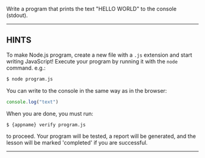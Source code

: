 Write a program that prints the text "HELLO WORLD" to the console (stdout).

----------------------------------------------------------------------
## HINTS

To make Node.js program, create a new file with a `.js` extension and start writing JavaScript! Execute your program by running it with the
`node` command. e.g.:

```sh
$ node program.js
```

You can write to the console in the same way as in the browser:

```js
console.log("text")
```

When you are done, you must run:

```sh
$ {appname} verify program.js
```

to proceed. Your program will be tested, a report will be generated, and the lesson will be marked 'completed' if you are successful.

----------------------------------------------------------------------
